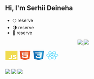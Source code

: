 ## Hi, I'm Serhii Deineha
- 🌕  reserve
- 🌗  reserve
- 🌚  reserve

<div align="center">
  <a href="https://github.com/mazasergaca">
  <img src="https://github-readme-stats.vercel.app/api?username=mazasergaca&show_icons=true&theme=github_dark&include_all_commits=true&count_private=true"/>
  <img src="https://github-readme-stats.vercel.app/api/top-langs/?username=mazasergaca&layout=compact&theme=github_dark"/>
  </a>
 </div>
  
  <div style="display: inline_block"><br>
  <img align="center" alt="Js" height="30" width="40" src="https://raw.githubusercontent.com/devicons/devicon/master/icons/javascript/javascript-plain.svg">
  <img align="center" alt="HTML" height="30" width="40" src="https://raw.githubusercontent.com/devicons/devicon/master/icons/html5/html5-original.svg">
  <img align="center" alt="CSS" height="30" width="40" src="https://raw.githubusercontent.com/devicons/devicon/master/icons/css3/css3-original.svg">
  <img align="center" alt="React" height="30" width="40" src="https://raw.githubusercontent.com/devicons/devicon/c5378d6c2510ffa0b3e4475af95618a8048d6cf1/icons/react/react-original.svg">  
  </div>
 
  
  ##
  
  <div> 
  <a href = "mailto:sergdd42@gmail.com"><img src="https://img.shields.io/badge/-Gmail-%23333?style=for-the-badge&logo=gmail&logoColor=white" target="_blank"></a>
  <a href="https://www.linkedin.com/in/serhii-deineha/" target="_blank"><img src="https://img.shields.io/badge/-LinkedIn-%230077B5?style=for-the-badge&logo=linkedin&logoColor=white" target="_blank"></a> 
    <a href="https://www.codewars.com/users/SerhiiDeineha" target="_blank"><img src="https://img.shields.io/badge/Codewars-B1361E?style=for-the-badge&logo=codewars&logoColor=grey" target="_blank"></a>
</div>
